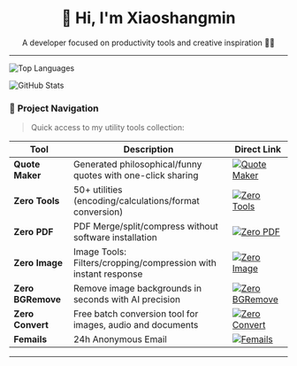<h1 align="center">🚀 Hi, I'm Xiaoshangmin</h1>

<p align="center">A developer focused on productivity tools and creative inspiration 👨‍💻</p>

---
![Top Languages](https://github-readme-stats.vercel.app/api/top-langs/?username=xiaoshangmin&layout=compact&theme=radical)

![GitHub Stats](https://github-readme-stats.vercel.app/api?username=xiaoshangmin&show_icons=true&count_private=true&theme=radical)

### 🔗 **Project Navigation**
> Quick access to my utility tools collection:

| Tool           | Description                  | Direct Link                                                                 |
|----------------|------------------------------|--------------------------------------------------------------------------|
| **Quote Maker** | Generated philosophical/funny quotes with one-click sharing  | [![Quote Maker](https://img.shields.io/badge/QuoteMaker-ff9800?style=for-the-badge&logo=quote&logoColor=white)](https://quotemaker.cc/) |
| **Zero Tools**   | 50+ utilities (encoding/calculations/format conversion)  | [![Zero Tools](https://img.shields.io/badge/Zero_Tools-1ea54cFF?style=for-the-badge&logo=tools&logoColor=white)](https://tools.wowyou.cc/) |
| **Zero PDF**  | PDF Merge/split/compress without software installation  | [![Zero PDF](https://img.shields.io/badge/ZeroPDF-7882ff?style=for-the-badge&logo=adobeacrobatreader&logoColor=white)](https://pdf.wowyou.cc/) |
| **Zero Image**| Image Tools: Filters/cropping/compression with instant response  | [![Zero Image](https://img.shields.io/badge/Zero_Image-3b82f6?style=for-the-badge&logo=image&logoColor=white)](https://image.wowyou.cc/) |
| **Zero BGRemove**  | Remove image backgrounds in seconds with AI precision | [![Zero BGRemove](https://img.shields.io/badge/Zero_BGRemove-000000?style=for-the-badge&logo=magic&logoColor=white)](https://bgremove.wowyou.cc/) |
|**Zero Convert**| Free batch conversion tool for images, audio and documents | [![Zero Convert](https://img.shields.io/badge/Zero_Convert-3a88c3?style=for-the-badge&logo=convertio&logoColor=black)](https://nextbconvert.com/) |
|**Femails**| 24h Anonymous Email | [![Femails](https://img.shields.io/badge/Femails-3a88c3?style=for-the-badge&logo=email&logoColor=black)](https://femails.win) |

---
